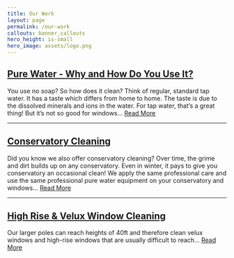 ```yaml
---
title: Our Work
layout: page
permalink: /our-work
callouts: banner_callouts
hero_height: is-small
hero_image: assets/logo.png
---
```


## [Pure Water - Why and How Do You Use It?](/pure-water)
You use no soap? So how does it clean? Think of regular, standard tap water. It has a taste which differs from home to home. The taste is due to the dissolved minerals and ions in the water. For tap water, that’s a great thing! But it’s not so good for windows... [Read More](/pure-water)

---

## [Conservatory Cleaning](/conservatory-cleaning)
Did you know we also offer conservatory cleaning? Over time, the grime and dirt builds up on any conservatory. Even in winter, it pays to give you conservatory an occasional clean! We apply the same professional care and use the same professional pure water equipment on your conservatory and windows... [Read More](/conservatory-cleaning)

---

## [High Rise & Velux Window Cleaning](/high-rise-velux-window-cleaning)
Our larger poles can reach heights of 40ft and therefore clean velux windows and high-rise windows that are usually difficult to reach... [Read More](/high-rise-velux-window-cleaning)
